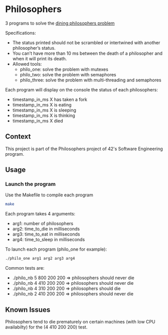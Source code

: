 # Philosophers

3 programs to solve the [dining philosophers problem](https://en.wikipedia.org/wiki/Dining_philosophers_problem)

Specifications:

- The status printed should not be scrambled or intertwined with another philosopher’s status.
- You can’t have more than 10 ms between the death of a philosopher and when it will print its death.
- Allowed tools:
  - philo_one: solve the problem with mutexes
  - philo_two: solve the problem with semaphores
  - philo_three: solve the problem with multi-threading and semaphores

Each program will display on the console the status of each philosophers:

- timestamp_in_ms X has taken a fork
- timestamp_in_ms X is eating
- timestamp_in_ms X is sleeping
- timestamp_in_ms X is thinking
- timestamp_in_ms X died

## Context

This project is part of the Philosophers project of 42's Software Engineering program.

## Usage

### Launch the program

Use the Makefile to compile each program

```bash
make
```

Each program takes 4 arguments:

- arg1: number of philosophers
- arg2: time_to_die in milliseconds
- arg3: time_to_eat in milliseconds
- arg4: time_to_sleep in milliseconds

To launch each program (philo_one for example):

```bash
./philo_one arg1 arg2 arg3 arg4
```

Common tests are:

- ./philo_nb 5 800 200 200 => philosophers should never die
- ./philo_nb 4 410 200 200 => philosophers should never die
- ./philo_nb 4 310 200 200 => philosophers should die
- ./philo_nb 2 410 200 200 => philosophers should never die

## Known Issues

Philosophers tend to die prematurely on certain machines (with low CPU availabilty) for the (4 410 200 200) test.

